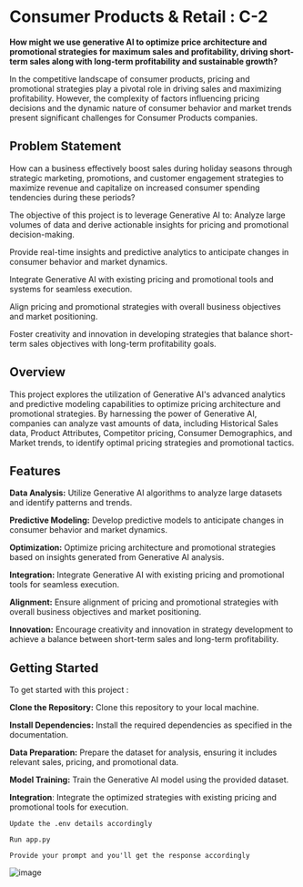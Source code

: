 # **Consumer Products & Retail : C-2**

**How might we use generative AI to optimize price architecture and promotional strategies for maximum sales and profitability, driving short-term sales along with long-term profitability and sustainable growth?**

In the competitive landscape of consumer products, pricing and promotional strategies play a pivotal role in driving sales and maximizing profitability. However, the complexity of factors influencing pricing decisions and the dynamic nature of consumer behavior and market trends present significant challenges for Consumer Products companies.

## Problem Statement

How can a business effectively boost sales during holiday seasons 
through strategic marketing, promotions, and customer engagement 
strategies to maximize revenue and capitalize on increased consumer spending tendencies 
during these periods?

The objective of this project is to leverage Generative AI to:
  Analyze large volumes of data and derive actionable insights for pricing and promotional decision-making.
  
  Provide real-time insights and predictive analytics to anticipate changes in consumer behavior and market dynamics.

  Integrate Generative AI with existing pricing and promotional tools and systems for seamless execution.
  
  Align pricing and promotional strategies with overall business objectives and market positioning.
  
  Foster creativity and innovation in developing strategies that balance short-term sales objectives with long-term profitability goals.

## Overview
This project explores the utilization of Generative AI's advanced analytics and predictive modeling capabilities to optimize pricing architecture and promotional strategies. By harnessing the power of Generative AI, companies can analyze vast amounts of data, including Historical Sales data, Product Attributes, Competitor pricing, Consumer Demographics, and Market trends, to identify optimal pricing strategies and promotional tactics.

## Features
**Data Analysis:** Utilize Generative AI algorithms to analyze large datasets and identify patterns and trends.

**Predictive Modeling:** Develop predictive models to anticipate changes in consumer behavior and market dynamics.

**Optimization:** Optimize pricing architecture and promotional strategies based on insights generated from Generative AI analysis.

**Integration:** Integrate Generative AI with existing pricing and promotional tools for seamless execution.

**Alignment:** Ensure alignment of pricing and promotional strategies with overall business objectives and market positioning.

**Innovation:** Encourage creativity and innovation in strategy development to achieve a balance between short-term sales and long-term profitability.

## Getting Started

To get started with this project :

**Clone the Repository:** Clone this repository to your local machine.

**Install Dependencies:** Install the required dependencies as specified in the documentation.

**Data Preparation:** Prepare the dataset for analysis, ensuring it includes relevant sales, pricing, and promotional data.

**Model Training:** Train the Generative AI model using the provided dataset.

**Integration**: Integrate the optimized strategies with existing pricing and promotional tools for execution.
    
    Update the .env details accordingly
   
    Run app.py
   
    Provide your prompt and you'll get the response accordingly

![image](https://github.com/github-cloudlabsuser-979/Data-Slayers/assets/167550237/fcf82df4-4334-4e41-81ed-aed9802bcef1)

  
